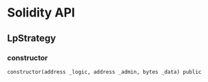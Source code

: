 # Solidity API

## LpStrategy

### constructor

```solidity
constructor(address _logic, address _admin, bytes _data) public
```
